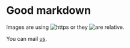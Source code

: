 # Good markdown

Images are using ![https](https://example.com/path.jpg) or they ![are relative](img/path.jpg).

You can mail [us](mailto:hello@example.com).
